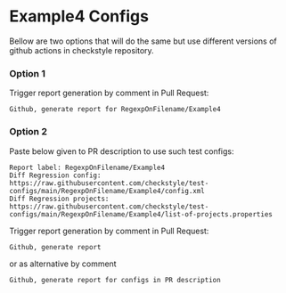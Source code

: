 # Example4 Configs

Bellow are two options that will do the same but use different versions
of github actions in checkstyle repository.


### Option 1
Trigger report generation by comment in Pull Request:
```
Github, generate report for RegexpOnFilename/Example4
```

### Option 2

Paste below given to PR description to use such test configs:
```
Report label: RegexpOnFilename/Example4
Diff Regression config: https://raw.githubusercontent.com/checkstyle/test-configs/main/RegexpOnFilename/Example4/config.xml
Diff Regression projects: https://raw.githubusercontent.com/checkstyle/test-configs/main/RegexpOnFilename/Example4/list-of-projects.properties
```

Trigger report generation by comment in Pull Request:
```
Github, generate report
```
or as alternative by comment
```
Github, generate report for configs in PR description
```

